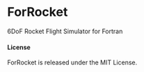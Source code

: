 # ForRocket
6DoF Rocket Flight Simulator for Fortran  



#### License
ForRocket is released under the MIT License.
